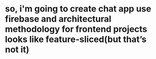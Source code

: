 # so, i'm going to create chat app use firebase and  architectural methodology for frontend projects looks like feature-sliced(but that’s not it)